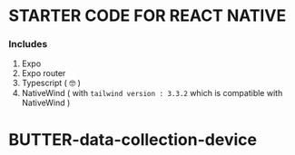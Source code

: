 <h1>STARTER CODE FOR REACT NATIVE</h1>

<h3>Includes</h3>

1. Expo
2. Expo router
3. Typescript ( 🤓 )
4. NativeWind ( with `tailwind version : 3.3.2` which is compatible with NativeWind )</li>
# BUTTER-data-collection-device
